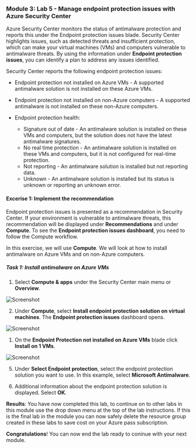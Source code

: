 
### Module 3: Lab 5 - Manage endpoint protection issues with Azure Security Center


Azure Security Center monitors the status of antimalware protection and reports this under the Endpoint protection issues blade. Security Center highlights issues, such as detected threats and insufficient protection, which can make your virtual machines (VMs) and computers vulnerable to antimalware threats. By using the information under **Endpoint protection issues**, you can identify a plan to address any issues identified.

Security Center reports the following endpoint protection issues:

- Endpoint protection not installed on Azure VMs - A supported antimalware solution is not installed on these Azure VMs.
- Endpoint protection not installed on non-Azure computers - A supported antimalware is not installed on these non-Azure computers.
- Endpoint protection health:

  - Signature out of date - An antimalware solution is installed on these VMs and computers, but the solution does not have the latest antimalware signatures.
  - No real time protection - An antimalware solution is installed on these VMs and computers, but it is not configured for real-time protection. 
  - Not reporting - An antimalware solution is installed but not reporting data.
  - Unknown -  An antimalware solution is installed but its status is unknown or reporting an unknown error.


#### Excerise 1: Implement the recommendation


Endpoint protection issues is presented as a recommendation in Security Center.  If your environment is vulnerable to antimalware threats, this recommendation will be displayed under **Recommendations** and under **Compute**. To see the **Endpoint protection issues dashboard**, you need to follow the Compute workflow.

In this exercise, we will use **Compute**.  We will look at how to install antimalware on Azure VMs and on non-Azure computers.


##### Task 1: Install antimalware on Azure VMs

1.  Select **Compute & apps** under the Security Center main menu or **Overview**.

   ![Screenshot](https://godeployblob.blob.core.windows.net//labguideimages/AZ-500---VML---v2-Sept-2019/Module-3/f1bbe329-c2b0-47cc-986f-ae048494381f.png)

2.  Under **Compute**, select **Install endpoint protection solution on virtual machines**. The **Endpoint protection issues** dashboard opens.

   ![Screenshot](https://godeployblob.blob.core.windows.net//labguideimages/AZ-500---VML---v2-Sept-2019/Module-3/d106c4f6-0cf9-4260-b58b-2d12e9ca346f.png)

1.  On the **Endpoint Protection not installed on Azure VMs** blade click **Install on 1 VMs**.

 ![Screenshot](https://godeployblob.blob.core.windows.net//labguideimages/AZ-500---VML---v2-Sept-2019/Module-3/593c3b54-9db2-4270-a1a1-ebc6e4a1ab89.png)

5.  Under **Select Endpoint protection**, select the endpoint protection solution you want to use. In this example, select **Microsoft Antimalware**.

6.  Additional information about the endpoint protection solution is displayed. Select **OK**.


**Results**: You have now completed this lab, to continue on to other labs in this module use the drop down menu at the top of the lab instructions. If this is the final lab in the module you can now safely delete the resource group created in these labs to save cost on your Azure pass subscription.


**Congratulations**! You can now end the lab ready to coninue with your next module.

